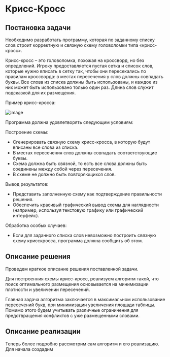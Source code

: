 # Крисс-Кросс #

## Постановка задачи ##

Необходимо разработать программу, которая по заданному списку слов строит
корректную и связную схему головоломки типа «крисс-кросс».

Крисс-кросс – это головоломка, похожая на кроссворд, но без определений. Игроку
предоставляется пустая сетка и список слов, которые нужно вписать в сетку так, чтобы они
пересекались по правилам кроссворда: в местах пересечения у слов должны совпадать
буквы. Все слова из списка должны быть использованы, и каждое из них может быть
использовано только один раз. Длина слов служит подсказкой для их размещения.

Пример крисс-кросса:

![image](https://github.com/user-attachments/assets/146156c9-5749-42c0-93c2-7f6108028722)

Программа должна удовлетворять следующим условиям:

Построение схемы:
- Сгенерировать связную схему крисс-кросса, в которую будут вписаны все слова из
списка.
- В местах пересечения слов должны совпадать соответствующие буквы.
- Схема должна быть связной, то есть все слова должны быть соединены между
собой через пересечения.
- В схеме не должно быть повторяющихся слов.

Вывод результатов:
- Представить заполненную схему как подтверждение правильности решения.
- Обеспечить красивый графический вывод схемы для наглядности (например,
используя текстовую графику или графический интерфейс).

Обработка особых случаев:
- Если для заданного списка слов невозможно построить связную схему крисскросса, программа должна сообщить об этом.

## Описание решения ##
Проведем краткое описание решения поставленной задачи.

Для построенния схемы крисс-кросс, реализуем алгоритм такой, что поиск оптимального размещения основывается на минимизации плотности и увеличении пересечений.

Главная задача алгоритма заключается в максимальном использование пересечений букв, при минимизации увеличения площади таблицы.
Помимо этого будем учитывать различные ограничения для предотвращения конфликтов с уже размещенными словами.

## Описание реализации ##
Теперь более подробно рассмотрим сам алгоритм и его реализацию.
Для начала создадим
